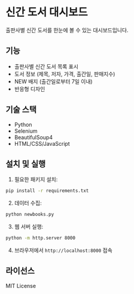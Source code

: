 # 신간 도서 대시보드

출판사별 신간 도서를 한눈에 볼 수 있는 대시보드입니다.

## 기능

- 출판사별 신간 도서 목록 표시
- 도서 정보 (제목, 저자, 가격, 출간일, 판매지수)
- NEW 배지 (출간일로부터 7일 이내)
- 반응형 디자인

## 기술 스택

- Python
- Selenium
- BeautifulSoup4
- HTML/CSS/JavaScript

## 설치 및 실행

1. 필요한 패키지 설치:
```bash
pip install -r requirements.txt
```

2. 데이터 수집:
```bash
python newbooks.py
```

3. 웹 서버 실행:
```bash
python -m http.server 8000
```

4. 브라우저에서 `http://localhost:8000` 접속

## 라이선스

MIT License
